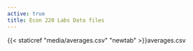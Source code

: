 ```yaml
---
active: true
title: Econ 220 Labs Data files
---
```

{{< staticref "media/averages.csv" "newtab" >}}averages.csv
